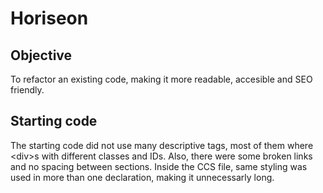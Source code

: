 # Horiseon

## Objective
To refactor an existing code, making it more readable, accesible and SEO friendly.

## Starting code
The starting code did not use many descriptive tags, most of them where &lt;div&gt;s with different classes and IDs. Also, there were some broken links and no spacing between sections. Inside the CCS file, same styling was used in more than one declaration, making it unnecessarly long.

